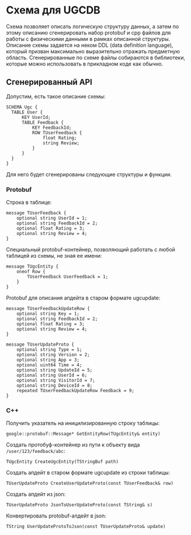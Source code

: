 # Схема для UGCDB

Схема позволяет описать логическую структуру данных, а затем по этому описанию сгенерировать набор protobuf и cpp файлов для работы с физическими данными в рамках описанной структуры. Описание схемы задается на неком DDL (data definition language), который призван максимально выразительно отражать предметную область. Сгенерированные по схеме файлы собираются в библиотеки, которые можно использовать в прикладном коде как обычно.

## Сгенерированный API

Допустим, есть такое описание схемы:

```
SCHEMA Ugc {
  TABLE User {
      KEY UserId;
      TABLE Feedback {
          KEY FeedbackId;
          ROW TUserFeedback {
              float Rating;
              string Review;
          }
      }
  }
}
```

Для него будет сгенерированы следующие структуры и функции.

### Protobuf

Строка в таблице:

```
message TUserFeedback {
    optional string UserId = 1;
    optional string FeedbackId = 2;
    optional float Rating = 3;
    optional string Review = 4;
}
```

Специальный protobuf-контейнер, позволяющий работать с любой таблицей из схемы, не зная ее имени:

```
message TUgcEntity {
    oneof Row {
        TUserFeedback UserFeedback = 1;
    }
}
```

Protobuf для описания апдейта в старом формате ugcupdate:

```
message TUserFeedbackUpdateRow {
    optional string Key = 1;
    optional string FeedbackId = 2;
    optional float Rating = 3;
    optional string Review = 4;
}

message TUserUpdateProto {
    optional string Type = 1;
    optional string Version = 2;
    optional string App = 3;
    optional uint64 Time = 4;
    optional string UpdateId = 5;
    optional string UserId = 6;
    optional string VisitorId = 7;
    optional string DeviceId = 8;
    repeated TUserFeedbackUpdateRow Feedback = 9;
}
```

### C++

Получить указатель на иницилизированную строку таблицы:

```
google::protobuf::Message* GetEntityRow(TUgcEntity& entity)
```

Создать протобуф-контейнер из пути к объекту вида `/user/123/feedback/abc`:

```
TUgcEntity CreateUgcEntity(TStringBuf path)
```

Создать апдейт в старом формате ugcupdate из строки таблицы:

```
TUserUpdateProto CreateUserUpdateProto(const TUserFeedback& row)
```

Создать апдейт из json:

```
TUserUpdateProto JsonToUserUpdateProto(const TString& s)
```

Конвертировать protobuf-апдейт в json:

```
TString UserUpdateProtoToJson(const TUserUpdateProto& update)
```
